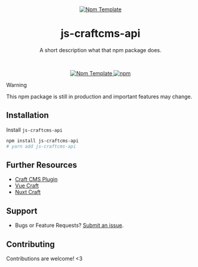 <div align="center">
	<a href="https://npmjs.com/package/js-craftcms-api"  align="center">
		<img src="https://online-images-sr.netlify.app/assets/ts-craft.png"  alt="Npm Template">
	</a>
	<h1 align="center">js-craftcms-api</h1>
  <p align="center">
    A short description what that npm package does.
  </p>
  <br />
</div>

<p align="center">
  <a href="https://npmjs.com/package/js-craftcms-api">
    <img src="https://img.shields.io/npm/v/js-craftcms-api/latest.svg?style=flat-square" alt="Npm Template" />
  </a>
  <a href="https://npmjs.com/package/js-craftcms-api" rel="nofollow">
    <img src="https://img.shields.io/npm/dt/js-craftcms-api.svg?style=flat-square" alt="npm">
  </a>
</p>

> [!WARNING]  
> This npm package is still in production and important features may change.

## Installation

Install `js-craftcms-api`

```bash
npm install js-craftcms-api
# yarn add js-craftcms-api
```

## Further Resources

- [Craft CMS Plugin](https://github.com/samuelreichor/craft-query-api)
- [Vue Craft](https://github.com/samuelreichor/vue-craft-sdk)
- [Nuxt Craft](https://github.com/samuelreichor/nuxt-craft)

## Support

- Bugs or Feature Requests? [Submit an issue](/../../issues/new).

## Contributing

Contributions are welcome! <3

